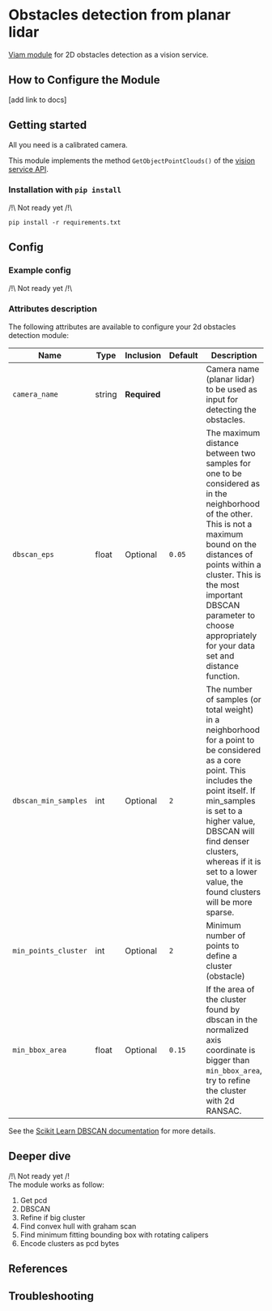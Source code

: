 # Obstacles detection from planar lidar
[Viam module](https://docs.viam.com/extend/modular-resources/) for 2D obstacles detection as a vision service. 

## How to Configure the Module

[add link to docs]

## Getting started

All you need is a calibrated camera.

This module implements the method `GetObjectPointClouds()` of the [vision service API](https://docs.viam.com/services/vision/#api).
### Installation with `pip install`
 /!\ Not ready yet /!\

```
pip install -r requirements.txt
```

## Config
### Example config 
 /!\ Not ready yet /!\

### Attributes description
The following attributes are available to configure your 2d obstacles detection module:

| Name | Type | Inclusion | Default | Description |
| ---- | ---- | --------- | --------| ------------ |
| `camera_name` | string | **Required** | | Camera name (planar lidar) to be used as input for detecting the obstacles. |
| `dbscan_eps` | float | Optional | `0.05` | The maximum distance between two samples for one to be considered as in the neighborhood of the other. This is not a maximum bound on the distances of points within a cluster. This is the most important DBSCAN parameter to choose appropriately for your data set and distance function.|
|`dbscan_min_samples`| int | Optional | `2` |The number of samples (or total weight) in a neighborhood for a point to be considered as a core point. This includes the point itself. If min_samples is set to a higher value, DBSCAN will find denser clusters, whereas if it is set to a lower value, the found clusters will be more sparse. |
|`min_points_cluster`| int | Optional | `2` | Minimum number of points to define a cluster (obstacle)  |
|`min_bbox_area`| float | Optional | `0.15` | If the area of the cluster found by dbscan in the normalized axis coordinate is bigger than `min_bbox_area`, try to refine the cluster with 2d RANSAC. |

See the [Scikit Learn DBSCAN documentation](https://scikit-learn.org/stable/modules/generated/sklearn.cluster.DBSCAN.html) for more details.

## Deeper dive
 /!\ Not ready yet /!\
The module works as follow:
  1. Get pcd
  2. DBSCAN
  3. Refine if big cluster
  4. Find convex hull with graham scan
  5. Find minimum fitting bounding box with rotating calipers
  6. Encode clusters as pcd bytes


## References

## Troubleshooting



